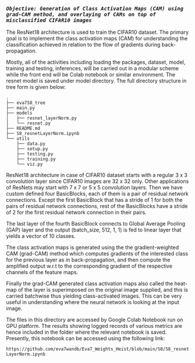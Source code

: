 ### *`Objective: Generation of Class Activation Maps (CAM) using grad-CAM method, and overlaying of CAMs on top of misclassified CIFAR10 images`*

The ResNet18 architecture is used to train the CIFAR10 dataset. The primary goal is to implement
the class activation maps (CAM) for understanding the classification achieved in relation to the
flow of gradients during back-propagation.

Mostly, all of the activities including loading the packages, dataset, model, training
and testing, inferences, will be carried out in a modular scheme while the front end will be Colab
notebook or similar environment. The resnet model is saved under model directory. The full directory
structure in tree form is given below:

```
.
├── eva7S8_tree
├── main.py
├── models
│   ├── resnet_layerNorm.py
│   └── resnet.py
├── README.md
├── S8_resnetLayerNorm.ipynb
└── utils
    ├── data.py
    ├── setup.py
    ├── testing.py
    ├── training.py
    └── viz.py
```

ResNet18 architecture in case of CIFAR10 dataset starts with a regular 3 x 3 convolution layer
since CIFAR10 images are 32 x 32 only. Other applications of ResNets may start with 7 x 7 or 5 x 5 
convolution layers. Then we have custom defined four BasicBlocks, each of them is a pair of residual
network connections. Except the first BasicBlock that has a stride of 1 for both the pairs of residual
network connections, rest of the BasicBlocks have a stride of 2 for the first residual network
connection in their pairs.

The last layer of the fourth BasicBlock connects to Global Average Pooling (GAP) layer and the output
(batch_size, 512, 1, 1) is fed to linear layer that yields a vector of 10 classes.

The class activation maps is generated using the the gradient-weighted CAM (grad-CAM) method which
computes gradients of the interested class for the previous layer as in back-propagation, and then
compute the amplified output w.r.t to the corresponding gradient of the respective channels of the
feature maps.

Finally the grad-CAM generated class activation maps also called the heat-map of the layer is superimposed
on the original image supplied, and this is carried batchwise thus yielding class-activated images. This
can be very useful in understanding where the neural network is looking at the input image.

The files in this directory are accessed by Google Colab Notebook run on GPU platform. The results showing logged records of various metrics are hence included in the folder where the relevant notebook is saved. Presently, this notebook can be accessed using the following link: 

`https://github.com/eva7wandb/Eva7_Weights_Heist/blob/main/S8/S8_resnetLayerNorm.ipynb`





